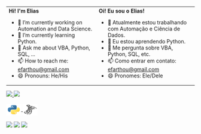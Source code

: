 
<table>
<td>
<strong> Hi! I'm Elias   </strong>
<br>

- 🔭 I’m currently working on Automation and Data Science.
- 🌱 I’m currently learning Python.
- 💬 Ask me about VBA, Python, SQL, ...
- 📫 How to reach me: efarthou@gmail.com
- 😄 Pronouns: He/His
</td>
  
<td>
<strong> Oi! Eu sou o Elias!    </strong>
<br> 

- 🔭 Atualmente estou trabalhando com Automação e Ciência de Dados.
- 🌱 Eu estou aprendendo Python.
- 💬 Me pergunta sobre VBA, Python, SQL, etc.
- 📫 Como entrar em contato: efarthou@gmail.com
- 😄 Pronomes: Ele/Dele
</td>
</table>

<div>
  <a href="https://github.com/EliasArthou">
  <img height="150em" src="https://github-readme-stats.vercel.app/api?username=EliasArthou&show_icons=true&theme=algolia&include_all_commits=true&count_private=true"/> 
  <img height="150em" src="https://github-readme-stats.vercel.app/api/top-langs/?username=EliasArthou&layout=compact&langs_count=7&theme=algolia"/>  
</div>

<div style="display: inline_block"><br>
<img align="center" alt="Elias-Python" height="30" width="40" src="https://raw.githubusercontent.com/devicons/devicon/master/icons/python/python-original.svg">
<img align="center" alt="Elias-SQLSERVER" height="30" width="40" src="https://raw.githubusercontent.com/devicons/devicon/master/icons/microsoftsqlserver/microsoftsqlserver-plain.svg">
</div>
<br>
<div>
  <a href = "mailto:efarthou@gmail.com"><img src=https://img.shields.io/badge/Gmail-D14836?style=for-the-badge&logo=gmail&logoColor=white target="_blank"></a>
  <a href="https://www.linkedin.com/in/elias-arthou-6911b939/" target="_blank"><img src="https://img.shields.io/badge/-LinkedIn-%230077B5?style=for-the-badge&logo=linkedin&logoColor=white" target="_blank"></a> 
<a href="https://web.facebook.com/efarthou/" target="_blank"><img src="https://img.shields.io/badge/Facebook-1877F2?style=for-the-badge&logo=facebook&logoColor=white" target="_blank"></a>   
</div>
  
  
